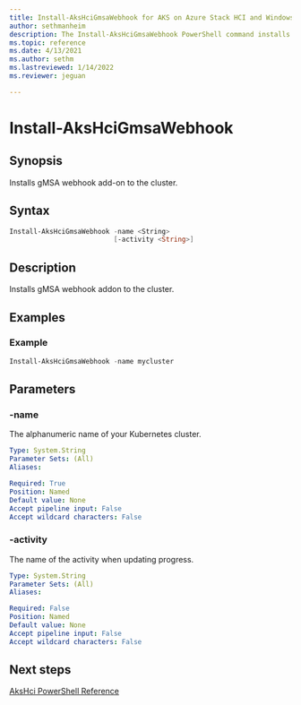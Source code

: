 ```yaml
---
title: Install-AksHciGmsaWebhook for AKS on Azure Stack HCI and Windows Server
author: sethmanheim
description: The Install-AksHciGmsaWebhook PowerShell command installs gMSA webhook addon to the cluster.
ms.topic: reference
ms.date: 4/13/2021
ms.author: sethm 
ms.lastreviewed: 1/14/2022
ms.reviewer: jeguan

---
```


# Install-AksHciGmsaWebhook

## Synopsis
Installs gMSA webhook add-on to the cluster.

## Syntax

```powershell
Install-AksHciGmsaWebhook -name <String> 
                          [-activity <String>]                      
```

## Description
Installs gMSA webhook addon to the cluster.

## Examples

### Example

```PowerShell
Install-AksHciGmsaWebhook -name mycluster
```

## Parameters

### -name
The alphanumeric name of your Kubernetes cluster.

```yaml
Type: System.String
Parameter Sets: (All)
Aliases:

Required: True
Position: Named
Default value: None
Accept pipeline input: False
Accept wildcard characters: False
```

### -activity
The name of the activity when updating progress.

```yaml
Type: System.String
Parameter Sets: (All)
Aliases:

Required: False
Position: Named
Default value: None
Accept pipeline input: False
Accept wildcard characters: False
```
## Next steps

[AksHci PowerShell Reference](index.md)
